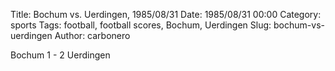 Title: Bochum vs. Uerdingen, 1985/08/31
Date: 1985/08/31 00:00
Category: sports
Tags: football, football scores, Bochum, Uerdingen
Slug: bochum-vs-uerdingen
Author: carbonero


Bochum 1 - 2 Uerdingen
